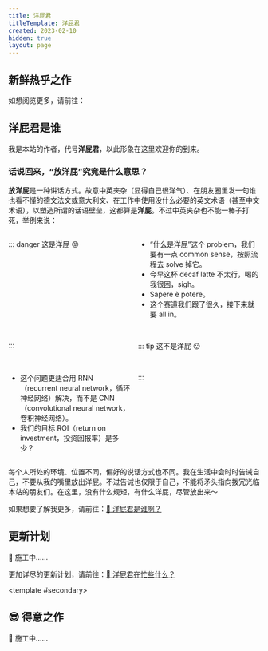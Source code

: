 ```yaml
---
title: 洋屁君
titleTemplate: 洋屁君
created: 2023-02-10
hidden: true
layout: page
---
```


<script setup>
import Home from "@/components/layout/Home.vue"
import FeaturedList from "@/components/FeaturedList.vue"
import LatestList from "@/components/LatestList.vue"
</script>

<Home>

## 新鲜热乎之作

<LatestList />

如想阅览更多，请前往：

<PostItem
  :info="{
    title: '📃 历史档案',
    path: '/about/history',
    summary: '一览无余地罗列了本站所有的文章内容，按照创建时间排序，并且可以按照标题搜索'
  }"
/>

## 洋屁君是谁

我是本站的作者，代号**洋屁君**，以此形象在这里欢迎你的到来。

### 话说回来，“放洋屁”究竟是什么意思？

**放洋屁**是一种讲话方式。故意中英夹杂（显得自己很洋气）、在朋友圈里发一句谁也看不懂的德文法文或意大利文、在工作中使用没什么必要的英文术语（甚至中文术语），以塑造所谓的话语壁垒，这都算是**洋屁**。不过中英夹杂也不能一棒子打死，举例来说：

<div class="foreign-fart-examples">

::: danger 这是洋屁 😡

- “什么是洋屁”这个 problem，我们要有一点 common sense，按照流程去 solve 掉它。
- 今早这杯 decaf latte 不太行，喝的我很困，sigh。
- Sapere è potere。
- 这个赛道我们跟了很久，接下来就要 all in。

:::

::: tip 这不是洋屁 😛

- 这个问题更适合用 RNN（recurrent neural network，循环神经网络）解决，而不是 CNN（convolutional neural network，卷积神经网络）。
- 我们的目标 ROI（return on investment，投资回报率）是多少？

:::

</div>

每个人所处的环境、位置不同，偏好的说话方式也不同。我在生活中会时时告诫自己，不要从我的嘴里放出洋屁。不过告诫也仅限于自己，不能将矛头指向拨冗光临本站的朋友们。在这里，没有什么规矩，有什么洋屁，尽管放出来～

如果想要了解我更多，请前往：[🤔️ 洋屁君是谁啊？](/about/)

## 更新计划

🚧 施工中……

更加详尽的更新计划，请前往：[🤯 洋屁君在忙些什么？](/about/plan/)

<template #secondary>

## 😎 得意之作

🚧 施工中……

<!-- ## 😬 有用的页面们 -->

</template>

</Home>

<style scoped>
@media (min-width: 768px) {
  .foreign-fart-examples {
    display: grid;
    grid-template-columns: 1fr 1fr;
    gap: 16px;
  }
}
</style>
